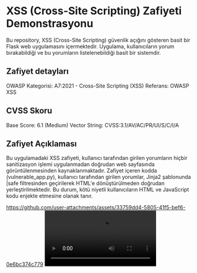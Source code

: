 # XSS (Cross-Site Scripting) Zafiyeti Demonstrasyonu

Bu repository, XSS (Cross-Site Scripting) güvenlik açığını gösteren basit bir Flask web uygulamasını içermektedir. Uygulama, kullanıcıların yorum bırakabildiği ve bu yorumların listelenebildiği basit bir sistemdir.

## Zafiyet detayları
OWASP Kategorisi: A7:2021 - Cross-Site Scripting (XSS)
Referans: OWASP XSS
## CVSS Skoru
Base Score: 6.1 (Medium)
Vector String: CVSS:3.1/AV/AC/PR/UI/S/C/I/A

## Zafiyet Açıklaması
Bu uygulamadaki XSS zafiyeti, kullanıcı tarafından girilen yorumların hiçbir sanitizasyon işlemi uygulanmadan doğrudan web sayfasında görüntülenmesinden kaynaklanmaktadır. Zafiyet içeren kodda (vulnerable_app.py), kullanıcı tarafından girilen yorumlar, Jinja2 şablonunda |safe filtresinden geçirilerek HTML'e dönüştürülmeden doğrudan yerleştirilmektedir. Bu durum, kötü niyetli kullanıcıların HTML ve JavaScript kodu enjekte etmesine olanak tanır.



https://github.com/user-attachments/assets/33759dd4-5805-41f5-bef6-0e6bc374c779 <video src=ordakilink />

